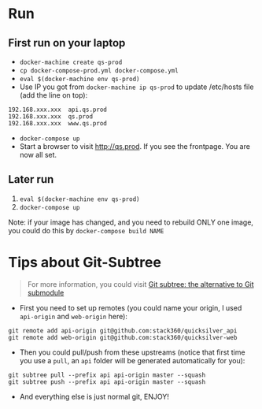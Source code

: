 # Run

## First run on your laptop

* ```docker-machine create qs-prod```
* ```cp docker-compose-prod.yml docker-compose.yml```
* ```eval $(docker-machine env qs-prod)```
* Use IP you got from ```docker-machine ip qs-prod``` to update /etc/hosts file (add the line on top):

```
192.168.xxx.xxx  api.qs.prod
192.168.xxx.xxx  qs.prod
192.168.xxx.xxx  www.qs.prod
```

* ```docker-compose up```
* Start a browser to visit http://qs.prod. If you see the frontpage. You are now all set.

## Later run

1. ```eval $(docker-machine env qs-prod)```
2. ```docker-compose up```

Note: if your image has changed, and you need to rebuild ONLY one image, you could do this by ```docker-compose build NAME```

# Tips about Git-Subtree

> For more information, you could visit [Git subtree: the alternative to Git submodule](https://www.atlassian.com/blog/git/alternatives-to-git-submodule-git-subtree)

* First you need to set up remotes (you could name your origin, I used `api-origin` and `web-origin` here):

```
git remote add api-origin git@github.com:stack360/quicksilver_api
git remote add web-origin git@github.com:stack360/quicksilver-web
```

* Then you could pull/push from these upstreams (notice that first time you use a `pull`, an `api` folder will be generated automatically for you):

```
git subtree pull --prefix api api-origin master --squash
git subtree push --prefix api api-origin master --squash
```

* And everything else is just normal git, ENJOY!

